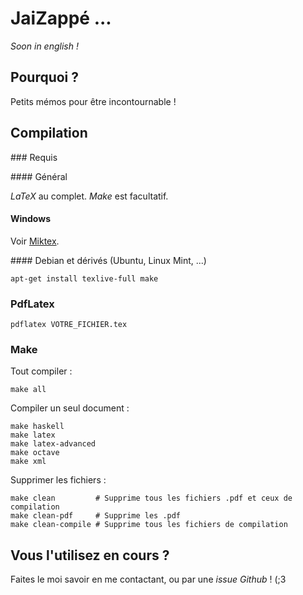 # JaiZappé ...

*Soon in english !*

## Pourquoi ?

Petits mémos pour être incontournable !

## Compilation

### Requis

#### Général

*LaTeX* au complet. *Make* est facultatif.

#### Windows

Voir [Miktex](http://miktex.org/).

#### Debian et dérivés (Ubuntu, Linux Mint, ...)

    apt-get install texlive-full make

### PdfLatex

    pdflatex VOTRE_FICHIER.tex

### Make

Tout compiler :

    make all

Compiler un seul document :

    make haskell
    make latex
    make latex-advanced
    make octave
    make xml

Supprimer les fichiers :

    make clean         # Supprime tous les fichiers .pdf et ceux de compilation
    make clean-pdf     # Supprime les .pdf
    make clean-compile # Supprime tous les fichiers de compilation

## Vous l'utilisez en cours ?

Faites le moi savoir en me contactant, ou par une *issue Github* ! (;3